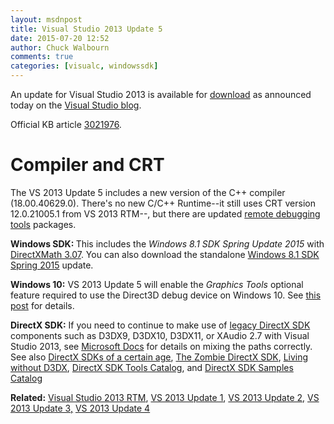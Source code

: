 ```yaml
---
layout: msdnpost
title: Visual Studio 2013 Update 5
date: 2015-07-20 12:52
author: Chuck Walbourn
comments: true
categories: [visualc, windowssdk]
---
```

An update for Visual Studio 2013 is available for <a href="http://go.microsoft.com/fwlink/?LinkId=519378">download</a> as announced today on the <a href="https://devblogs.microsoft.com/visualstudio/visual-studio-2015-and-visual-studio-2013-update-5-released/">Visual Studio blog</a>.
<!--more-->

Official KB article <a href="https://support.microsoft.com/en-us/kb/3021976">3021976</a>.

<h1>Compiler and CRT</h1>

<p>The VS 2013 Update 5 includes a new version of the C++ compiler (18.00.40629.0). There's no new C/C++ Runtime--it still uses CRT version 12.0.21005.1 from VS 2013 RTM--, but there are updated <a href="http://go.microsoft.com/fwlink/?LinkId=519380">remote debugging tools</a> packages.

<strong>Windows SDK: </strong>This includes the <em>Windows 8.1 SDK Spring Update 2015</em> with <a href="https://walbourn.github.io/directxmath-3-07/">DirectXMath 3.07</a>. You can also download the standalone <a href="http://go.microsoft.com/fwlink/?LinkID=323507">Windows 8.1 SDK Spring 2015</a> update.

<strong>Windows 10:</strong> VS 2013 Update 5 will enable the <em>Graphics Tools</em> optional feature required to use the Direct3D debug device on Windows 10. See <a href="https://devblogs.microsoft.com/cppblog/visual-studio-2015-and-graphics-tools-for-windows-10/">this post</a> for details.

<strong>DirectX SDK:</strong> If you need to continue to make use of <a href="https://walbourn.github.io/announcement-directx-sdk-june-2010-is-live/">legacy DirectX SDK</a> components such as D3DX9, D3DX10, D3DX11, or XAudio 2.7 with Visual Studio 2013, see <a href="https://docs.microsoft.com/en-us/windows/desktop/directx-sdk--august-2009-">Microsoft Docs</a> for details on mixing the paths correctly. See also <a href="https://walbourn.github.io/directx-sdks-of-a-certain-age/">DirectX SDKs of a certain age</a>, <a href="https://walbourn.github.io/the-zombie-directx-sdk/">The Zombie DirectX SDK</a>, <a href="https://walbourn.github.io/living-without-d3dx/">Living without D3DX</a>, <a href="https://walbourn.github.io/directx-sdk-tools-catalog/">DirectX SDK Tools Catalog</a>, and <a href="https://walbourn.github.io/directx-sdk-samples-catalog/">DirectX SDK Samples Catalog</a>

<strong>Related:</strong> <a href="https://walbourn.github.io/visual-studio-2013-and-windows-8-1-sdk-rtm-are-now-available/">Visual Studio 2013 RTM</a>, <a href="https://walbourn.github.io/visual-studio-2013-update-1/">VS 2013 Update 1</a>, <a href="https://walbourn.github.io/visual-studio-2013-update-2/">VS 2013 Update 2,</a> <a href="https://walbourn.github.io/visual-studio-2013-update-3/">VS 2013 Update 3,</a> <a href="https://walbourn.github.io/visual-studio-2013-update-4/">VS 2013 Update 4</a>
